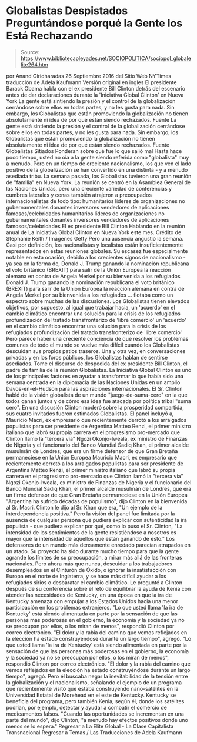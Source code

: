# Globalistas Despistados Preguntándose porqué la Gente los Está Rechazando

> Source: https://www.bibliotecapleyades.net/SOCIOPOLITICA/sociopol_globalelite264.htm

por Anand Giridharadas 26 Septiembre 2016
del Sitio Web NYTimes
traducción de Adela Kaufmann Versión original en ingles
El presidente Barack Obama
habla con el ex presidente Bill Clinton
detrás del escenario antes de dar declaraciones durante
la 'Iniciativa Global Clinton' en Nueva York
La gente está sintiendo la presión y el control de la globalización cerrándose sobre ellos en todas partes, y no les gusta para nada. Sin embargo, los Globalistas que están promoviendo la globalización no tienen absolutamente ni idea de por qué están siendo rechazados. Fuente
La gente está sintiendo la presión y el control de la globalización cerrándose sobre ellos en todas partes, y no les gusta para nada.
Sin embargo, los Globalistas que están promoviendo la globalización no tienen absolutamente ni idea de por qué están siendo rechazados.
Fuente
Globalistas Sitiados Ponderan sobre qué fue lo que salió mal Hasta hace poco tiempo, usted no oía a la gente siendo referida como "globalista" muy a menudo. Pero en un tiempo de creciente nacionalismo, los que ven el lado positivo de la globalización se han convertido en una distinta - y a menudo asediada tribu.
La semana pasada, los Globalistas tuvieron una gran reunión de "familia" en Nueva York.
La reunión se centró en la Asamblea General de las Naciones Unidas, pero una creciente variedad de conferencias y cumbres laterales y cenas también atrajeron a preocupados internacionalistas de todo tipo:
humanitarios líderes de organizaciones no gubernamentales donantes inversores vendedores de aplicaciones famosos/celebridades
humanitarios
líderes de organizaciones no gubernamentales
donantes
inversores
vendedores de aplicaciones
famosos/celebridades
El ex presidente Bill Clinton
Hablando en la reunión anual de
La Iniciativa Global Clinton en Nueva York este mes.
Crédito de Stephanie Keith / Imágenes Getty
Pero una ausencia angustió la semana.
Casi por definición, los nacionalistas y localistas están insuficientemente representados en estas reuniones globales.
Su escasez fue especialmente notable en esta ocasión, debido a los crecientes signos de nacionalismo - ya sea en la forma de,
Donald J. Trump ganando la nominación republicana el voto británico (BREXIT) para salir de la Unión Europea la reacción alemana en contra de Angela Merkel por su bienvenida a los refugiados
Donald J. Trump ganando la nominación republicana
el voto británico (BREXIT) para salir de la Unión Europea
la reacción alemana en contra de Angela Merkel por su bienvenida a los refugiados
... flotaba como un espectro sobre muchas de las discusiones.
Los Globalistas tienen elevados objetivos, por supuesto, al igual que trabajar hacia,
un 'acuerdo' en el cambio climático encontrar una solución para la crisis de los refugiados profundización del tratado transfronterizo de 'libre comercio'
un 'acuerdo' en el cambio climático
encontrar una solución para la crisis de los refugiados
profundización del tratado transfronterizo de 'libre comercio'
Pero parece haber una creciente conciencia de que resolver los problemas comunes de todo el mundo se vuelve más difícil cuando los Globalistas descuidan sus propios patios traseros.
Una y otra vez, en conversaciones privadas y en los foros públicos, los Globalistas hablan de sentirse asediados.
Tome el discurso de despedida del ex presidente Bill Clinton, el padre de familia de la reunión Globalistas. La Iniciativa Global Clinton es uno de los principales factores en ayudar a transformar lo que había sido una semana centrada en la diplomacia de las Naciones Unidas en un amplio Davos-en-el-Hudson para las aspiraciones internacionales.
El Sr. Clinton habló de la visión globalista de un mundo "juego-de-suma-cero" en la que todos ganan juntos y de cómo esa idea fue atacada por política tribal "suma cero".
En una discusión Clinton moderó sobre la prosperidad compartida, sus cuatro invitados fueron estimados Globalistas.
El panel incluyó a,
Mauricio Macri, ex empresario que recientemente derrotó a los arraigados populistas para ser presidente de Argentina Matteo Renzi, el primer ministro italiano que labró su propia carrera en el progresismo pro-mercado que Clinton llamó la "tercera vía" Ngozi Okonjo-Iweala, ex ministro de Finanzas de Nigeria y el funcionario del Banco Mundial Sadiq Khan, el primer alcalde musulmán de Londres, que era un firme defensor de que Gran Bretaña permaneciese en la Unión Europea
Mauricio Macri, ex empresario que recientemente derrotó a los arraigados populistas para ser presidente de Argentina
Matteo Renzi, el primer ministro italiano que labró su propia carrera en el progresismo pro-mercado que Clinton llamó la "tercera vía"
Ngozi Okonjo-Iweala, ex ministro de Finanzas de Nigeria y el funcionario del Banco Mundial
Sadiq Khan, el primer alcalde musulmán de Londres, que era un firme defensor de que Gran Bretaña permaneciese en la Unión Europea
"Argentina ha sufrido décadas de populismo", dijo Clinton en la bienvenida al Sr. Macri.
Clinton le dijo al Sr. Khan que era,
"Un ejemplo de la interdependencia positiva."
Pero la visión del panel fue limitada por la ausencia de cualquier persona que pudiera explicar con autenticidad la ira populista - que pudiera explicar por qué, como lo puso el Sr. Clinton,
"La intensidad de los sentimientos de la gente resistiéndose a nosotros es mayor que la intensidad de aquellos que están ganando de esto."
Los defensores de un mundo más densamente enredado parecían atrapados en un atado.
Su proyecto ha sido durante mucho tiempo para que la gente agrande los límites de su preocupación, a mirar más allá de las fronteras nacionales.
Pero ahora más que nunca, descuidar a los trabajadores desempleados en el Cinturón de Óxido, o ignorar la insatisfacción con Europa en el norte de Inglaterra, y se hace más difícil ayudar a los refugiados sirios o desbaratar el cambio climático.
Le pregunté a Clinton después de su conferencia sobre el reto de equilibrar la ayuda de Kenia con atender las necesidades de Kentucky, en una época en que la ira de Kentucky amenaza con empujar a los Estados Unidos hacia una menor participación en los problemas extranjeros.
"Lo que usted llama 'la ira de Kentucky' está siendo alimentada en parte por la sensación de que las personas más poderosas en el gobierno, la economía y la sociedad ya no se preocupan por ellos, o los miran de menos", respondió Clinton por correo electrónico. "El dolor y la rabia del camino que vemos reflejados en la elección ha estado construyéndose durante un largo tiempo", agregó.
"Lo que usted llama 'la ira de Kentucky' está siendo alimentada en parte por la sensación de que las personas más poderosas en el gobierno, la economía y la sociedad ya no se preocupan por ellos, o los miran de menos", respondió Clinton por correo electrónico.
"El dolor y la rabia del camino que vemos reflejados en la elección ha estado construyéndose durante un largo tiempo", agregó.
Pero él buscaba negar la inevitabilidad de la tensión entre la globalización y el nacionalismo, señalando el ejemplo de un programa que recientemente visitó que estaba construyendo nano-satélites en la Universidad Estatal de Morehead en el este de Kentucky.
Kentucky se beneficia del programa, pero también Kenia, según él, donde los satélites podrían, por ejemplo, detectar y ayudar a combatir el comercio de medicamentos falsos.
"Cuando las oportunidades se incrementan en una parte del mundo", dijo Clinton, "a menudo hay efectos positivos donde uno menos se lo espera."
Regresar a La Elite Global - La Clase Capitalista Transnacional
Regresar a Temas / Las Traducciones de Adela Kaufmann
